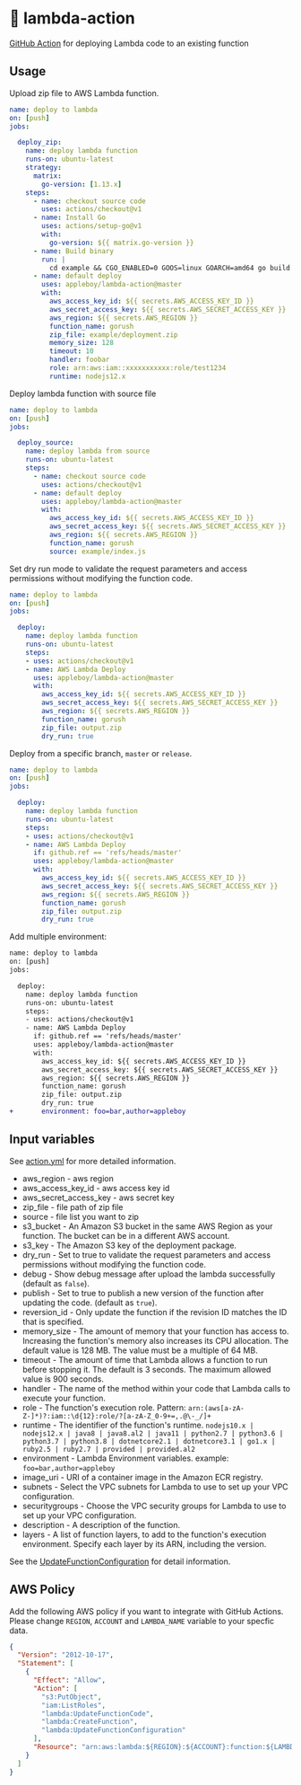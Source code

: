 # 🚀 lambda-action

[GitHub Action](https://developer.github.com/actions/) for deploying Lambda code to an existing function

## Usage

Upload zip file to AWS Lambda function.

```yaml
name: deploy to lambda
on: [push]
jobs:

  deploy_zip:
    name: deploy lambda function
    runs-on: ubuntu-latest
    strategy:
      matrix:
        go-version: [1.13.x]
    steps:
      - name: checkout source code
        uses: actions/checkout@v1
      - name: Install Go
        uses: actions/setup-go@v1
        with:
          go-version: ${{ matrix.go-version }}
      - name: Build binary
        run: |
          cd example && CGO_ENABLED=0 GOOS=linux GOARCH=amd64 go build -v -a -o main main.go && zip deployment.zip main
      - name: default deploy
        uses: appleboy/lambda-action@master
        with:
          aws_access_key_id: ${{ secrets.AWS_ACCESS_KEY_ID }}
          aws_secret_access_key: ${{ secrets.AWS_SECRET_ACCESS_KEY }}
          aws_region: ${{ secrets.AWS_REGION }}
          function_name: gorush
          zip_file: example/deployment.zip
          memory_size: 128
          timeout: 10
          handler: foobar
          role: arn:aws:iam::xxxxxxxxxxx:role/test1234
          runtime: nodejs12.x
```

Deploy lambda function with source file

```yaml
name: deploy to lambda
on: [push]
jobs:

  deploy_source:
    name: deploy lambda from source
    runs-on: ubuntu-latest
    steps:
      - name: checkout source code
        uses: actions/checkout@v1
      - name: default deploy
        uses: appleboy/lambda-action@master
        with:
          aws_access_key_id: ${{ secrets.AWS_ACCESS_KEY_ID }}
          aws_secret_access_key: ${{ secrets.AWS_SECRET_ACCESS_KEY }}
          aws_region: ${{ secrets.AWS_REGION }}
          function_name: gorush
          source: example/index.js
```

Set dry run mode to validate the request parameters and access permissions without modifying the function code.

```yaml
name: deploy to lambda
on: [push]
jobs:

  deploy:
    name: deploy lambda function
    runs-on: ubuntu-latest
    steps:
    - uses: actions/checkout@v1
    - name: AWS Lambda Deploy
      uses: appleboy/lambda-action@master
      with:
        aws_access_key_id: ${{ secrets.AWS_ACCESS_KEY_ID }}
        aws_secret_access_key: ${{ secrets.AWS_SECRET_ACCESS_KEY }}
        aws_region: ${{ secrets.AWS_REGION }}
        function_name: gorush
        zip_file: output.zip
        dry_run: true
```

Deploy from a specific branch, `master` or `release`.

```yaml
name: deploy to lambda
on: [push]
jobs:

  deploy:
    name: deploy lambda function
    runs-on: ubuntu-latest
    steps:
    - uses: actions/checkout@v1
    - name: AWS Lambda Deploy
      if: github.ref == 'refs/heads/master'
      uses: appleboy/lambda-action@master
      with:
        aws_access_key_id: ${{ secrets.AWS_ACCESS_KEY_ID }}
        aws_secret_access_key: ${{ secrets.AWS_SECRET_ACCESS_KEY }}
        aws_region: ${{ secrets.AWS_REGION }}
        function_name: gorush
        zip_file: output.zip
        dry_run: true
```

Add multiple environment:

```diff
name: deploy to lambda
on: [push]
jobs:

  deploy:
    name: deploy lambda function
    runs-on: ubuntu-latest
    steps:
    - uses: actions/checkout@v1
    - name: AWS Lambda Deploy
      if: github.ref == 'refs/heads/master'
      uses: appleboy/lambda-action@master
      with:
        aws_access_key_id: ${{ secrets.AWS_ACCESS_KEY_ID }}
        aws_secret_access_key: ${{ secrets.AWS_SECRET_ACCESS_KEY }}
        aws_region: ${{ secrets.AWS_REGION }}
        function_name: gorush
        zip_file: output.zip
        dry_run: true
+       environment: foo=bar,author=appleboy
```

## Input variables

See [action.yml](./action.yml) for more detailed information.

* aws_region - aws region
* aws_access_key_id - aws access key id
* aws_secret_access_key - aws secret key
* zip_file - file path of zip file
* source - file list you want to zip
* s3_bucket - An Amazon S3 bucket in the same AWS Region as your function. The bucket can be in a different AWS account.
* s3_key - The Amazon S3 key of the deployment package.
* dry_run - Set to true to validate the request parameters and access permissions without modifying the function code.
* debug - Show debug message after upload the lambda successfully (default as `false`).
* publish - Set to true to publish a new version of the function after updating the code. (default as `true`).
* reversion_id - Only update the function if the revision ID matches the ID that is specified.
* memory_size - The amount of memory that your function has access to. Increasing the function's memory also increases its CPU allocation. The default value is 128 MB. The value must be a multiple of 64 MB.
* timeout - The amount of time that Lambda allows a function to run before stopping it. The default is 3 seconds. The maximum allowed value is 900 seconds.
* handler - The name of the method within your code that Lambda calls to execute your function.
* role - The function's execution role. Pattern: `arn:(aws[a-zA-Z-]*)?:iam::\d{12}:role/?[a-zA-Z_0-9+=,.@\-_/]+`
* runtime - The identifier of the function's runtime. `nodejs10.x | nodejs12.x | java8 | java8.al2 | java11 | python2.7 | python3.6 | python3.7 | python3.8 | dotnetcore2.1 | dotnetcore3.1 | go1.x | ruby2.5 | ruby2.7 | provided | provided.al2`
* environment - Lambda Environment variables. example: `foo=bar,author=appleboy`
* image_uri - URI of a container image in the Amazon ECR registry.
* subnets - Select the VPC subnets for Lambda to use to set up your VPC configuration.
* securitygroups - Choose the VPC security groups for Lambda to use to set up your VPC configuration.
* description - A description of the function.
* layers - A list of function layers, to add to the function's execution environment. Specify each layer by its ARN, including the version.

See the [UpdateFunctionConfiguration](https://docs.amazonaws.cn/en_us/lambda/latest/dg/API_UpdateFunctionConfiguration.html) for detail information.

## AWS Policy

Add the following AWS policy if you want to integrate with GitHub Actions. Please change `REGION`, `ACCOUNT` and `LAMBDA_NAME` variable to your specfic data.

```json
{
  "Version": "2012-10-17",
  "Statement": [
    {
      "Effect": "Allow",
      "Action": [
        "s3:PutObject",
        "iam:ListRoles",
        "lambda:UpdateFunctionCode",
        "lambda:CreateFunction",
        "lambda:UpdateFunctionConfiguration"
      ],
      "Resource": "arn:aws:lambda:${REGION}:${ACCOUNT}:function:${LAMBDA_NAME}"
    }
  ]
}
```
